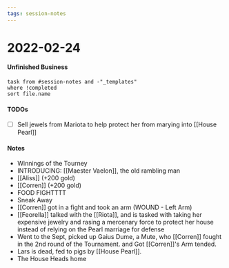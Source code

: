 ```yaml
---
tags: session-notes
---
```


# 2022-02-24

#### Unfinished Business
```dataview
task from #session-notes and -"_templates"
where !completed
sort file.name
```

#### TODOs
- [ ] Sell jewels from Mariota to help protect her from marying into [[House Pearl]]

#### Notes

- Winnings of the Tourney
- INTRODUCING: [[Maester Vaelon]], the old rambling man
- [[Aliss]] (+200 gold)
- [[Corren]] (+200 gold)
- FOOD FIGHTTTT
- Sneak Away
- [[Corren]] got in a fight and took an arm (WOUND - Left Arm)
- [[Feorella]] talked with the [[Riota]], and is tasked with taking her expensive jewelry and rasing a mercenary force to protect her house instead of relying on the Pearl marriage for defense
- Went to the Sept, picked up Gaius Dume, a Mute, who [[Corren]] fought in the 2nd round of the Tournament. and Got [[Corren]]'s Arm tended.
- Lars is dead, fed to pigs by [[House Pearl]].
- The House Heads home